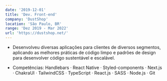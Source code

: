 ```yaml
---
date: '2019-12-01'
title: 'Dev. Front-end'
company: 'DustShop'
location: 'São Paulo, BR'
range: 'Dez 2019 - Mar 2022'
url: 'https://dustshop.net/'
---
```


- Desenvolveu diversas aplicações para clientes de diversos segmentos, aplicando as melhores práticas de código limpo e padrões de design para desenvolver código sustentável e escalável.

- Competências: Handlebars · React Native · Styled-components · Next.js · ChakraUI · TailwindCSS · TypeScript · React.js · SASS · Node.js · Git
